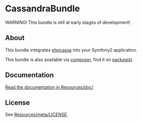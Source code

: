 # CassandraBundle

WARNING! This bundle is still at early stages of development!

## About ##

This bundle integrates [phpcassa](https://github.com/thobbs/phpcassa) into your Symfony2 application.

This bundle is also available via [composer](https://github.com/composer/composer), find it on [packagist](http://packagist.org/packages/amigosdelrigor/cassandra-bundle).

## Documentation ##

[Read the documentation in Resources/doc/](https://github.com/amigos-del-rigor/ADRCassandraBundle/blob/master/Resources/doc/index.md)

## License ##

See [Resources/meta/LICENSE](https://github.com/amigos-del-rigor/ADRCassandraBundle/blob/master/Resources/meta/LICENSE).